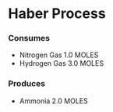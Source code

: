 # Haber Process

### Consumes

 - Nitrogen Gas 1.0 MOLES
 - Hydrogen Gas 3.0 MOLES


### Produces

 - Ammonia 2.0 MOLES
